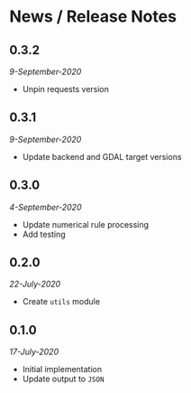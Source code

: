 # News / Release Notes

## 0.3.2

*9-September-2020*

* Unpin requests version

## 0.3.1

*9-September-2020*

* Update backend and GDAL target versions

## 0.3.0

*4-September-2020*

* Update numerical rule processing
* Add testing

## 0.2.0

*22-July-2020*

* Create `utils` module

## 0.1.0

*17-July-2020*

* Initial implementation
* Update output to `JSON`
